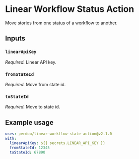 # Linear Workflow Status Action

Move stories from one status of a workflow to another.

## Inputs

### `linearApiKey`

_Required._ Linear API key.

### `fromStateId`

_Required._ Move from state id.

### `toStateId`

_Required._ Move to state id.

## Example usage

```yaml
uses: perdoo/linear-workflow-state-action@v2.1.0
with:
  linearApiKey: ${{ secrets.LINEAR_API_KEY }}
  fromStateId: 12345
  toStateId: 67890
```
